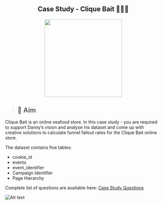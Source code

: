 ## <p align="center">Case Study - Clique Bait 🦑🍤🦪 </p>
<p align='Center'>
   <img width = '250' height='250' src='https://8weeksqlchallenge.com/images/case-study-designs/6.png'
</p>     
 
 >## 🏹 Aim
Clique Bait is an online seafood store. In this case study - you are required to support Danny’s vision and analyse his dataset and come up with creative     solutions to calculate funnel fallout rates for the Clique Bait online store.
 
  The dataset contains five tables:
   - cookie_id
   - events
   - event_identifier
   - Campaign Identifier
   - Page Hierarchy
   
 Complete list of questions are available here: [Case Study Questions](https://8weeksqlchallenge.com/case-study-6/)
   
   ![Alt text](relative/path/to/img.jpg?raw=true "Title")

